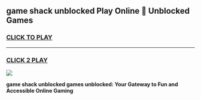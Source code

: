 
## game shack unblocked Play Online 👋 Unblocked Games
<h3>
<a href="https://premium.freeplayer.one?title=game_shack_unblocked&ref=19F">CLICK TO PLAY</a></h3>
<hr>

<h3>
<a href="https://premium.freeplayer.one?title=game_shack_unblocked&ref=19F">CLICK 2 PLAY</a>
  
</h3>

<a href="https://premium.freeplayer.one?title=game_shack_unblocked&ref=19F"><img src="https://clearcache.store/games.png"></a>


**game shack unblocked games unblocked: Your Gateway to Fun and Accessible Online Gaming**
